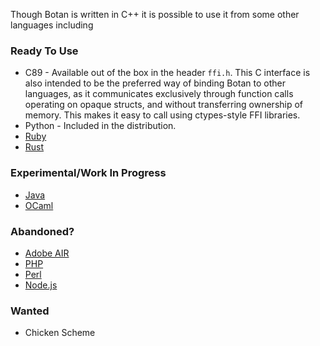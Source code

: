 Though Botan is written in C++ it is possible to use it from some other languages including

### Ready To Use

* C89 - Available out of the box in the header `ffi.h`. This C interface is also intended to be the preferred way of binding Botan to other languages, as it communicates exclusively through function calls operating on opaque structs, and without transferring ownership of memory. This makes it easy to call using ctypes-style FFI libraries.
* Python - Included in the distribution.
* [Ruby](https://github.com/riboseinc/ruby-botan)
* [Rust](https://crates.io/crates/botan)

### Experimental/Work In Progress
* [Java](https://github.com/yaziza/botanj)
* [OCaml](https://github.com/randombit/botan-ocaml)

### Abandoned?
* [Adobe AIR](https://github.com/vpmedia/botan-crypto-ane)
* [PHP](https://github.com/kisscool-fr/php_botan)
* [Perl](https://github.com/randombit/botan/tree/9474deacd67433908dec38a409892a334aab679d/src/contrib/perl-xs)
* [Node.js](https://github.com/justinfreitag/node-botan)

### Wanted
* Chicken Scheme